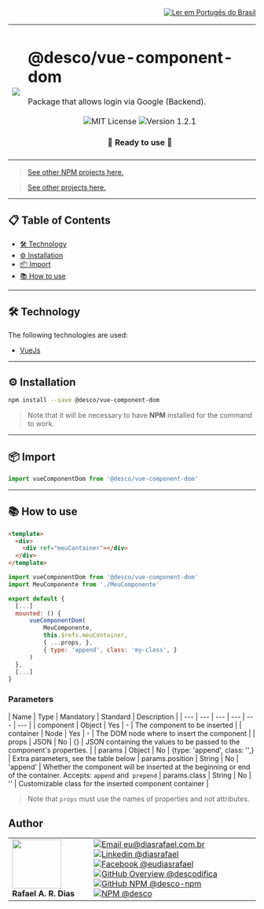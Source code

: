 <div align="right">
  <a href="README.md">
    <img alt="Ler em Portugês do Brasil" src="https://img.shields.io/static/v1?label=&message=🇧🇷 Ler em Português do Brasil&color=green&style=for-the-badge" />
  </a>
</div>

<table>
  <tr>
    <td><img src="https://i.ibb.co/f2sJyjx/vue-component-dom.png"></td>
    <td>  
      <h1>@desco/vue-component-dom</h1>
      Package that allows login via Google (Backend).
      <br /><br />
      <div align="center">
        <img alt="MIT License" src="https://img.shields.io/static/v1?label=License&message=MIT&color=green&style=for-the-badge">
        <img alt="Version 1.2.1" src="https://img.shields.io/static/v1?label=Version&message=1.2.1&color=blue&style=for-the-badge">
      </div>
      <h4 align="center"> 
        🚀 Ready to use 🚀
      </h4>
    </td>
  </tr>
</table>

> <a href="https://github.com/desco-npm" target="_blank">See other NPM projects here.</a>

> <a href="https://github.com/descoifica" target="_blank">See other projects here.</a>

---

## 📋 Table of Contents

* [🛠️ Technology](#Technology)
* [⚙️ Installation](#Installation)
* [📦 Import](#Import)
* [📚 How to use](#How-to-use)

---

## 🛠️ Technology

The following technologies are used:

* [VueJs](https://vuejs.org/)

---

<a name="Installation"></a>

## ⚙️ Installation

```bash
npm install --save @desco/vue-component-dom
```

> Note that it will be necessary to have **NPM** installed for the command to work.

---

<a name="Import"></a>

## 📦 Import

```js
import vueComponentDom from '@desco/vue-component-dom'
```

---

<a name="How-To-Use"></a>

## 📚 How to use

```html
<template>
  <div>
    <div ref="meuContainer"></div>
  </div>
</template>
```

```js
import vueComponentDom from '@desco/vue-component-dom'
import MeuComponente from './MeuComponente'

export default {
  [...]
  mounted: () {
      vueComponentDom(
          MeuComponente,
          this.$refs.meuContainer,
          { ...props, },
          { type: 'append', class: 'my-class', }
      )
  },
  [...]
}
```

### Parameters

| Name | Type | Mandatory | Standard | Description |
| --- | --- | --- | --- | --- | --- |
| component | Object | Yes | - | The component to be inserted |
| container | Node | Yes | - | The DOM node where to insert the component |
| props | JSON | No | {} | JSON containing the values to be passed to the component's properties. |
| params | Object | No | {type: 'append', class: '',} | Extra parameters, see the table below |
params.position | String | No | 'append' | Whether the component will be inserted at the beginning or end of the container. Accepts: `append` and` prepend` |
params.class | String | No | '' | Customizable class for the inserted component container |

> Note that `props` must use the names of properties and not attributes.

## Author

<table>
  <tr>
    <td width="150px">
      <img src="https://scontent.fsdu1-1.fna.fbcdn.net/v/t1.0-9/539886_235546170253505_5977326689811409130_n.jpg?_nc_cat=106&ccb=3&_nc_sid=174925&_nc_eui2=AeGgFWn_fWInwRkTo3mHSP993TbQ0TzG0Y3dNtDRPMbRjS-eZL1tr4I5maqz6O-jva9qWnIxKOsD3UtSm9CTeCys&_nc_ohc=Qw6NaDGrtIgAX9uFF2c&_nc_ht=scontent.fsdu1-1.fna&oh=5ebac9874d7a24e157c8c99fd965c2a4&oe=606539CE" width="100px;" alt=""/>
      <b>Rafael A. R. Dias</b>
    </td>
    <td>  
      <a href="mailto:eu@diasrafael.com.br" target="_blank" >
        <img alt="Email eu@diasrafael.com.br" src="https://img.shields.io/static/v1?label=Email&message=eu@diasrafael.com.br&color=red&logo=gmail&style=for-the-badge">
      </a>
      <a href="https://www.linkedin.com/in/diasrafael/" target="_blank">
        <img alt="Linkedin @diasrafael" src="https://img.shields.io/static/v1?label=Linkedin&message=@diasrafael&color=blue&logo=linkedin&style=for-the-badge">
      </a>
      <a href="https://www.facebook.com/eudiasrafael" target="_blank">
        <img alt="Facebook @eudiasrafael" src="https://img.shields.io/static/v1?label=Facebook&message=@eudiasrafael&color=blue&logo=facebook&style=for-the-badge">
      </a>
      <a href="https://github.com/descodifica" target="_blank">
        <img alt="GitHub Overview @descodifica" src="https://img.shields.io/static/v1?label=GitHub Overview&message=@descodifica&color=black&logo=github&style=for-the-badge">
      </a>
      <a href="https://github.com/desco-npm" target="_blank">
        <img alt="GitHub NPM @desco-npm" src="https://img.shields.io/static/v1?label=GitHub NPM&message=@desco-npm&color=black&logo=github&style=for-the-badge">
      </a>
      <a href="https://www.npmjs.com/org/desco" target="_blank">
        <img alt="NPM @desco" src="https://img.shields.io/static/v1?label=NPM&message=@desco&color=red&logo=npm&style=for-the-badge">
      </a>
    </td>
  </tr>
</table>
